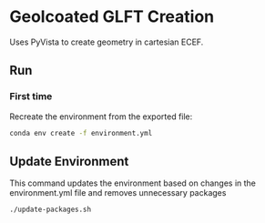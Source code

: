 # Geolcoated GLFT Creation

Uses PyVista to create geometry in cartesian ECEF.


## Run

###  First time

Recreate the environment from the exported file:

```bash
conda env create -f environment.yml
```

## Update Environment

This command updates the environment based on changes in the environment.yml file and removes unnecessary packages
```bash
./update-packages.sh
```